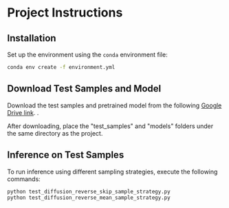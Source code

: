 
# Project Instructions

## Installation

Set up the environment using the `conda` environment file:

```bash
conda env create -f environment.yml
```

## Download Test Samples and Model

Download the test samples and pretrained model from the following [Google Drive link](https://drive.google.com/drive/folders/1R9V5UtmlYHpGqQ_gjv02DH5QInz2kJ8k?usp=drive_link).
.

After downloading, place the "test_samples" and "models" folders under the same directory as the project.

## Inference on Test Samples

To run inference using different sampling strategies, execute the following commands:

```bash
python test_diffusion_reverse_skip_sample_strategy.py
python test_diffusion_reverse_mean_sample_strategy.py
``` 
